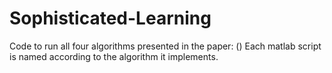 # Sophisticated-Learning

Code to run all four algorithms presented in the paper: ()
Each matlab script is named according to the algorithm it implements. 
